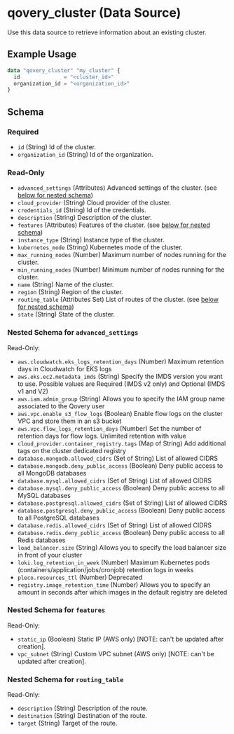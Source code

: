 # qovery_cluster (Data Source)

Use this data source to retrieve information about an existing cluster.
## Example Usage
```terraform
data "qovery_cluster" "my_cluster" {
  id              = "<cluster_id>"
  organization_id = "<organization_id>"
}
```

<!-- schema generated by tfplugindocs -->
## Schema

### Required

- `id` (String) Id of the cluster.
- `organization_id` (String) Id of the organization.

### Read-Only

- `advanced_settings` (Attributes) Advanced settings of the cluster. (see [below for nested schema](#nestedatt--advanced_settings))
- `cloud_provider` (String) Cloud provider of the cluster.
- `credentials_id` (String) Id of the credentials.
- `description` (String) Description of the cluster.
- `features` (Attributes) Features of the cluster. (see [below for nested schema](#nestedatt--features))
- `instance_type` (String) Instance type of the cluster.
- `kubernetes_mode` (String) Kubernetes mode of the cluster.
- `max_running_nodes` (Number) Maximum number of nodes running for the cluster.
- `min_running_nodes` (Number) Minimum number of nodes running for the cluster.
- `name` (String) Name of the cluster.
- `region` (String) Region of the cluster.
- `routing_table` (Attributes Set) List of routes of the cluster. (see [below for nested schema](#nestedatt--routing_table))
- `state` (String) State of the cluster.

<a id="nestedatt--advanced_settings"></a>
### Nested Schema for `advanced_settings`

Read-Only:

- `aws.cloudwatch.eks_logs_retention_days` (Number) Maximum retention days in Cloudwatch for EKS logs
- `aws.eks.ec2.metadata_imds` (String) Specify the IMDS version you want to use. Possible values are Required (IMDS v2 only) and Optional (IMDS v1 and V2)
- `aws.iam.admin_group` (String) Allows you to specify the IAM group name associated to the Qovery user
- `aws.vpc.enable_s3_flow_logs` (Boolean) Enable flow logs on the cluster VPC and store them in an s3 bucket
- `aws.vpc.flow_logs_retention_days` (Number) Set the number of retention days for flow logs. Unlimited retention with value
- `cloud_provider.container_registry.tags` (Map of String) Add additional tags on the cluster dedicated registry
- `database.mongodb.allowed_cidrs` (Set of String) List of allowed CIDRS
- `database.mongodb.deny_public_access` (Boolean) Deny public access to all MongoDB databases
- `database.mysql.allowed_cidrs` (Set of String) List of allowed CIDRS
- `database.mysql.deny_public_access` (Boolean) Deny public access to all MySQL databases
- `database.postgresql.allowed_cidrs` (Set of String) List of allowed CIDRS
- `database.postgresql.deny_public_access` (Boolean) Deny public access to all PostgreSQL databases
- `database.redis.allowed_cidrs` (Set of String) List of allowed CIDRS
- `database.redis.deny_public_access` (Boolean) Deny public access to all Redis databases
- `load_balancer.size` (String) Allows you to specify the load balancer size in front of your cluster
- `loki.log_retention_in_week` (Number) Maximum Kubernetes pods (containers/application/jobs/cronjob) retention logs in weeks
- `pleco.resources_ttl` (Number) Deprecated
- `registry.image_retention_time` (Number) Allows you to specify an amount in seconds after which images in the default registry are deleted


<a id="nestedatt--features"></a>
### Nested Schema for `features`

Read-Only:

- `static_ip` (Boolean) Static IP (AWS only) [NOTE: can't be updated after creation].
- `vpc_subnet` (String) Custom VPC subnet (AWS only) [NOTE: can't be updated after creation].


<a id="nestedatt--routing_table"></a>
### Nested Schema for `routing_table`

Read-Only:

- `description` (String) Description of the route.
- `destination` (String) Destination of the route.
- `target` (String) Target of the route.

